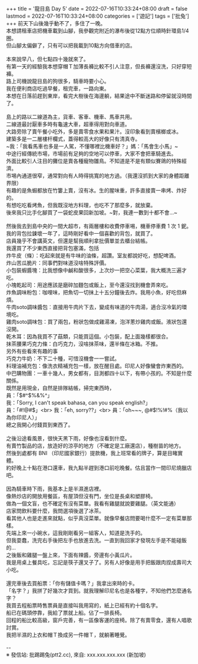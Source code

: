 +++
title = '龍目島 Day 5'
date = 2022-07-16T10:33:24+08:00
draft = false
lastmod = 2022-07-16T10:33:24+08:00
categories = ['遊記']
tags = ['批兔']
+++
前天下山後幾乎動不了，多住了一晚。<br>
本想請租車店把機車載到山腳，我參觀完附近的瀑布後從12點方位順時針環島1/4圈。<br>
但山腳太偏僻了，只有可以把我載到10點方向借車的店。<br>
<br>
本來說早八，但七點四十幾就來了。<br>
有第一天的經驗我本想穿帽Ｔ加薄長褲比較不引人注意，但長褲還沒洗，只好穿短褲。<br>
路上司機說龍目島的狗很多，騎車時要小心。<br>
我在便利商店吃過早餐，租完車，一路向東。<br>
本想在日落前趕到東岸，看完大樹後在海邊躺，結果途中不斷迷路和停留就沒時間了。<br>
<br>
島上的路以二線道為主，貨車、客車、機車、馬車共用。<br>
二線道最討厭車多時有龜速大車，超車得用對向車道。<br>
大路旁除了賣午餐小吃外，多是賣零食水果和果汁。沒印象看到賣檳榔或冰。<br>
建築多是一二層樓杆欄式，蓋得較高大的好像只有清真寺。<br>
~我：「我看馬車也多是一人駕，不懂哪裡比機車好？」媽：「馬會生小馬」~<br>
中途行經傳統市場，市場前有足夠的空地可以停車，大家不會把車騎進去。<br>
外面比較引人注目的攤位是賣各種寵物雛鳥。不知道是不是有類似賽鴿的特殊經濟。<br>
市埸內通道很窄，通常對向有人時得挑寬的地方過。（我還沒抓到大家的身體距離界限）<br>
有趣的是魚蝦都放在竹簍上賣，沒有冰。生的腥味重，許多直接賣一串烤、炸好的。<br>
有想吃吃看烤魚，但我既沒地方料理，也吃不了那麼多，就放棄。<br>
後來我只比手化腳買了一袋蛇皮果回新加坡。~對，我連一數到十都不會…~<br>
<br>
然後我去到島中央的一間大超市，有兩層樓和收費停車埸，機車停車費 1 次 1 鈮。<br>
我的背包拉鋉壞一年了，這時剛好看中一個喜歡的背包，就買了。<br>
店員幾乎不會講英文，但還是幫我順利拿批價單並去櫃台結帳。<br>
我還買了不少東西直接把背包塞滿，包括<br>
炸牛皮（條）：吃起來就是有牛味的油條，超讚。室友都說好吃，想配啤酒。<br>
炸山苦瓜脆片：同事們對味道沒啥特殊評價。<br>
小包裝蝦醬塊：比我想像中鹹和酸很多，上次炒一把空心菜葉，我大概洗三遍才吃。<br>
小塊乾起司：用途應該是磨碎加麵包或飯上，至今還沒找到機會弄來吃。<br>
炸魚調味粉包：咖哩味，把魚切一切抹上十五分鐘後去炸。我用小魚，好吃但麻煩。<br>
牛肉soto調味醬包︰直接用牛肉片下去，變成有味道的牛肉湯，適合沒冷氣的環境吃。<br>
雞肉soto調味包：買了兩包，粉狀包做成雞湯凍，泡洋蔥炒雞肉或飯。液狀包還沒開。<br>
乾木耳：因為我買不了菇類，只能買這個。小包裝，配上面幾樣都很合。<br>
抹茶腰果巧克力條：白巧克力，沒啥抹茶味，還半條在冰箱。不推。<br>
另外有些看來有趣的事<br>
巧克力牛奶：不下二十種，可惜沒機會一一嘗試。<br>
料理油補充包：像洗衣精補充包一樣，放在醒目處。印尼人好像蠻會炸東西的。<br>
中巴購物團：一車十幾人，男女都有，目測都四十以下，有帶小孩的。不知是什麼關係。<br>
既然是用現金，自然是排隊結帳，掃完東西時，<br>
員：「$#^$%&%^」<br>
我：「Sorry, I can't speak bahasa, can you speak english?」<br>
員：「#!@#$」<br>
我：「eh, sorry??」<br>
員：「oh~~~, @#$!%!#%（我以為你印尼人）」<br>
總之我開心付錢買到東西了。<br>
<br>
之後沿途看風景，很快天黑下雨，好像也沒看到什麼。<br>
有賣竹製品的店，放造好的涼亭的地方（不確定是工廠還店），種樹苗的地方。<br>
然後到處都有 BNI （印尼國家銀行）提款機，我上班常看的牌子，算是目睹實體。<br>
約好晚上十點在港口還車，我九點半趕到港口前吃晚餐。估且當作一間印尼燒臘店吧。<br>
<br>
因為騎車時下雨，我基本上是半濕進店裡。<br>
像熱炒店的開放用餐區，有屋頂但沒有門，坐位是長桌和塑膠椅。<br>
做為一個文盲，也不確定有沒有菜單。我看有雞腿就說要雞腿。（英文能通）<br>
店家問飲料要什麼，我問選項後選了冰茶。<br>
看其他人也是走進來就點，似乎真沒菜單。就像早餐店問要喝什麼不一定有菜單那樣。<br>
先端上來一小碗水，這我剛剛看另一組客人，知道是洗手的。<br>
但我耍蠢，洗完右手後把左手也放進去洗。一直到我回家才發現左手是不能碰飯的…<br>
之後飯和雞腿一盤上來，下面有辣醬，旁邊有小黃瓜片。<br>
我是用桌上餐具吃，忘記是筷子還叉子了。另有人好像是用手把飯跟肉捏成壽司大小吃。<br>
<br>
還完車後去買船票：「你有儲值卡嗎？」我拿出來時的卡。<br>
「名字？」我拼了好幾次才買到。就我理解印尼名也是各種字，不知他們怎麼通名字？<br>
我買去程船票時售票員是直接叫我用寫的，紙上已經有約十個名字。<br>
船已在碼頭停靠，我給了票就上船。佔了一排長椅。<br>
回程的船比較高級，窗戶完善，有一區像客運的座椅。除了有賣零食，還有人唱歌討賞。<br>
我把半濕的上衣和帽Ｔ換成另一件帽Ｔ，就躺著睡覺。<br>
<br>
--<br>
※ 發信站: 批踢踢兔(ptt2.cc), 來自: xxx.xxx.xxx.xxx (新加坡)<br>
